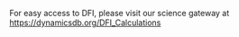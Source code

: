 For easy access to DFI, please visit our science gateway at https://dynamicsdb.org/DFI_Calculations
